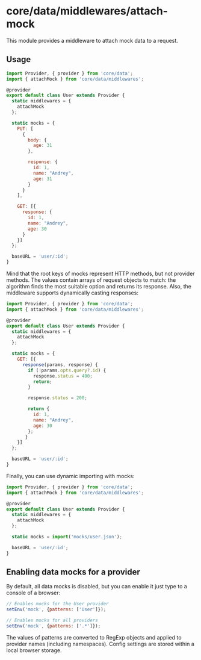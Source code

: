 # core/data/middlewares/attach-mock

This module provides a middleware to attach mock data to a request.

## Usage

```js
import Provider, { provider } from 'core/data';
import { attachMock } from 'core/data/middlewares';

@provider
export default class User extends Provider {
  static middlewares = {
    attachMock
  };

  static mocks = {
    PUT: [
      {
        body: {
          age: 31
        },

        response: {
          id: 1,
          name: "Andrey",
          age: 31
        }
      }
    ],

    GET: [{
      response: {
        id: 1,
        name: "Andrey",
        age: 30
      }
    }]
  };

  baseURL = 'user/:id';
}
```

Mind that the root keys of mocks represent HTTP methods, but not provider methods.
The values contain arrays of request objects to match: the algorithm finds the most suitable option and returns its response.
Also, the middleware supports dynamically casting responses:

```js
import Provider, { provider } from 'core/data';
import { attachMock } from 'core/data/middlewares';

@provider
export default class User extends Provider {
  static middlewares = {
    attachMock
  };

  static mocks = {
    GET: [{
      response(params, response) {
        if (!params.opts.query?.id) {
          response.status = 400;
          return;
        }

        response.status = 200;

        return {
          id: 1,
          name: "Andrey",
          age: 30
        };
       }
    }]
  };

  baseURL = 'user/:id';
}
```

Finally, you can use dynamic importing with mocks:

```js
import Provider, { provider } from 'core/data';
import { attachMock } from 'core/data/middlewares';

@provider
export default class User extends Provider {
  static middlewares = {
    attachMock
  };

  static mocks = import('mocks/user.json');

  baseURL = 'user/:id';
}
```

## Enabling data mocks for a provider

By default, all data mocks is disabled, but you can enable it just type to a console of a browser:

```js
// Enables mocks for the User provider
setEnv('mock', {patterns: ['User']});

// Enables mocks for all providers
setEnv('mock', {patterns: ['.*']});
```

The values of patterns are converted to RegExp objects and applied to provider names (including namespaces).
Config settings are stored within a local browser storage.
